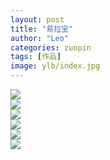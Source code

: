 ```yaml
---
layout: post
title: "易拉宝"
author: "Leo"
categories: zuopin
tags: [作品]
image: ylb/index.jpg
---
```

<div class="masonry">
	<div class="item">
		<div class="item_content">
			<img src="{{ site.github.url }}/assets/img/ylb/招聘广告_画板 1.jpg">
		</div>
	</div>
	<div class="item">
		<div class="item_content">
			<img src="{{ site.github.url }}/assets/img/ylb/招聘广告（易拉宝转曲）_画板 1.jpg">
		</div>
	</div>
	<div class="item">
		<div class="item_content">
			<img src="{{ site.github.url }}/assets/img/ylb/易拉宝-01.jpg">
		</div>
	</div>
	<div class="item">
		<div class="item_content">
			<img src="{{ site.github.url }}/assets/img/ylb/易拉宝-02.jpg">
		</div>
	</div>
	<div class="item">
		<div class="item_content">
			<img src="{{ site.github.url }}/assets/img/ylb/易拉宝-03.jpg">
		</div>
	</div>
	<div class="item">
		<div class="item_content">
			<img src="{{ site.github.url }}/assets/img/ylb/易拉宝-04.jpg">
		</div>
	</div>
</div>

